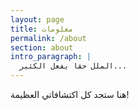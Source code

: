```yaml
---
layout: page
title: معلومات
permalink: /about
section: about
intro_paragraph: |
  الملل حقا يفعل الكثير...
---
```

هنا ستجد كل اكتشافاتي العظيمة!